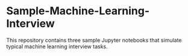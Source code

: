 # Sample-Machine-Learning-Interview
This repository contains three sample Jupyter notebooks that simulate typical machine learning interview tasks.  
